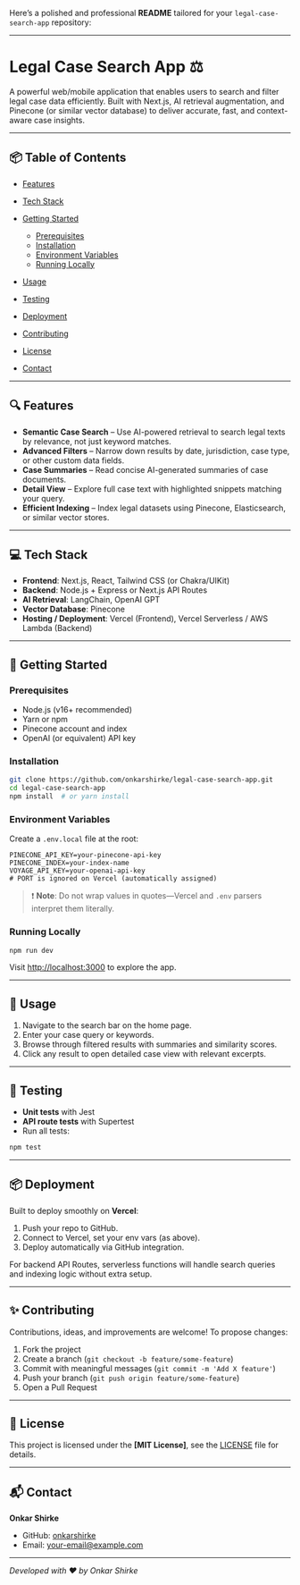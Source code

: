 Here’s a polished and professional **README** tailored for your `legal-case-search-app` repository:

---

# Legal Case Search App ⚖️

A powerful web/mobile application that enables users to search and filter legal case data efficiently. Built with Next.js, AI retrieval augmentation, and Pinecone (or similar vector database) to deliver accurate, fast, and context-aware case insights.

---

## 📦 Table of Contents

* [Features](#-features)
* [Tech Stack](#-tech-stack)
* [Getting Started](#-getting-started)

  * [Prerequisites](#prerequisites)
  * [Installation](#installation)
  * [Environment Variables](#environment-variables)
  * [Running Locally](#running-locally)
* [Usage](#-usage)
* [Testing](#-testing)
* [Deployment](#-deployment)
* [Contributing](#-contributing)
* [License](#-license)
* [Contact](#-contact)

---

## 🔍 Features

* **Semantic Case Search** – Use AI-powered retrieval to search legal texts by relevance, not just keyword matches.
* **Advanced Filters** – Narrow down results by date, jurisdiction, case type, or other custom data fields.
* **Case Summaries** – Read concise AI-generated summaries of case documents.
* **Detail View** – Explore full case text with highlighted snippets matching your query.
* **Efficient Indexing** – Index legal datasets using Pinecone, Elasticsearch, or similar vector stores.

---

## 💻 Tech Stack

* **Frontend**: Next.js, React, Tailwind CSS (or Chakra/UIKit)
* **Backend**: Node.js + Express or Next.js API Routes
* **AI Retrieval**: LangChain, OpenAI GPT
* **Vector Database**: Pinecone
* **Hosting / Deployment**: Vercel (Frontend), Vercel Serverless / AWS Lambda (Backend)

---

## 🚀 Getting Started

### Prerequisites

* Node.js (v16+ recommended)
* Yarn or npm
* Pinecone account and index
* OpenAI (or equivalent) API key

### Installation

```bash
git clone https://github.com/onkarshirke/legal-case-search-app.git
cd legal-case-search-app
npm install  # or yarn install
```

### Environment Variables

Create a `.env.local` file at the root:

```dotenv
PINECONE_API_KEY=your-pinecone-api-key
PINECONE_INDEX=your-index-name
VOYAGE_API_KEY=your-openai-api-key
# PORT is ignored on Vercel (automatically assigned)
```

> ❗ **Note**: Do not wrap values in quotes—Vercel and `.env` parsers interpret them literally.

### Running Locally

```bash
npm run dev
```

Visit [http://localhost:3000](http://localhost:3000) to explore the app.

---

## 🧠 Usage

1. Navigate to the search bar on the home page.
2. Enter your case query or keywords.
3. Browse through filtered results with summaries and similarity scores.
4. Click any result to open detailed case view with relevant excerpts.

---

## 🧪 Testing

* **Unit tests** with Jest
* **API route tests** with Supertest
* Run all tests:

```bash
npm test
```

---

## 📦 Deployment

Built to deploy smoothly on **Vercel**:

1. Push your repo to GitHub.
2. Connect to Vercel, set your env vars (as above).
3. Deploy automatically via GitHub integration.

For backend API Routes, serverless functions will handle search queries and indexing logic without extra setup.

---

## ✨ Contributing

Contributions, ideas, and improvements are welcome!
To propose changes:

1. Fork the project
2. Create a branch (`git checkout -b feature/some-feature`)
3. Commit with meaningful messages (`git commit -m 'Add X feature'`)
4. Push your branch (`git push origin feature/some-feature`)
5. Open a Pull Request

---

## 📝 License

This project is licensed under the **\[MIT License]**, see the [LICENSE](LICENSE) file for details.

---

## 📬 Contact

**Onkar Shirke**

* GitHub: [onkarshirke](https://github.com/onkarshirke)
* Email: [your-email@example.com](mailto:your-email@example.com)

---

*Developed with ❤️ by Onkar Shirke*
